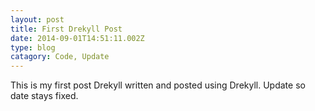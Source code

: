 ```yaml
---
layout: post
title: First Drekyll Post
date: 2014-09-01T14:51:11.002Z
type: blog
catagory: Code, Update
---
```

﻿This is my first post Drekyll written and posted using Drekyll. Update so date stays fixed.